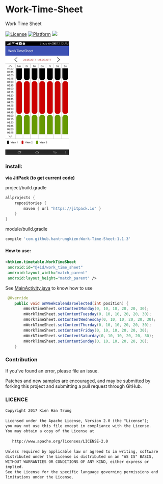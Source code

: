 # Work-Time-Sheet
Work Time Sheet

[![License](https://img.shields.io/badge/License-Apache%202.0-blue.svg)](https://opensource.org/licenses/Apache-2.0)
[![Platform](https://img.shields.io/badge/platform-android-green.svg)](http://developer.android.com/index.html)
[![](https://jitpack.io/v/hantrungkien/Work-Time-Sheet.svg)](https://jitpack.io/#hantrungkien/Work-Time-Sheet)

<a><img src="./image/screenshot.jpg" width="200"></a>

### install:

**via JitPack (to get current code)**

project/build.gradle
````gradle
allprojects {
    repositories {
        maven { url "https://jitpack.io" }
    }
}
````
module/build.gradle
````gradle
compile 'com.github.hantrungkien:Work-Time-Sheet:1.1.3'
````

#### How to use:

````xml
<htkien.timetable.WorkTimeSheet
 android:id="@+id/work_time_sheet"
 android:layout_width="match_parent"
 android:layout_height="match_parent" />
````

See [MainActivity.java](https://github.com/hantrungkien/Work-Time-Sheet/blob/master/app/src/main/java/htkien/worktimesheet/MainActivity.java) to know how to use

````Java
 @Override
    public void onWeekCalendarSelected(int position) {
        mWorkTimeSheet.setContentMonday(0, 10, 10, 20, 20, 30);
        mWorkTimeSheet.setContentTuesday(0, 10, 10, 20, 20, 30);
        mWorkTimeSheet.setContentWednesday(0, 10, 10, 20, 20, 30);
        mWorkTimeSheet.setContentThurday(0, 10, 10, 20, 20, 30);
        mWorkTimeSheet.setContentFriday(0, 10, 10, 20, 20, 30);
        mWorkTimeSheet.setContentSaturday(0, 10, 10, 20, 20, 30);
        mWorkTimeSheet.setContentSunday(0, 10, 10, 20, 20, 30);
    }
````

### Contribution

If you've found an error, please file an issue.

Patches and new samples are encouraged, and may be submitted by forking this project and submitting a pull request through GitHub.

### LICENCE

    Copyright 2017 Kien Han Trung

    Licensed under the Apache License, Version 2.0 (the "License");
    you may not use this file except in compliance with the License.
    You may obtain a copy of the License at

       http://www.apache.org/licenses/LICENSE-2.0

    Unless required by applicable law or agreed to in writing, software
    distributed under the License is distributed on an "AS IS" BASIS,
    WITHOUT WARRANTIES OR CONDITIONS OF ANY KIND, either express or implied.
    See the License for the specific language governing permissions and
    limitations under the License.



